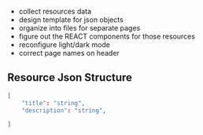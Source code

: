 * collect resources data
* design template for json objects
* organize into files for separate pages
* figure out the REACT components for those resources
* reconfigure light/dark mode
* correct page names on header

## Resource Json Structure
```json
[
    "title": "string",
    "description": "string",

]
```